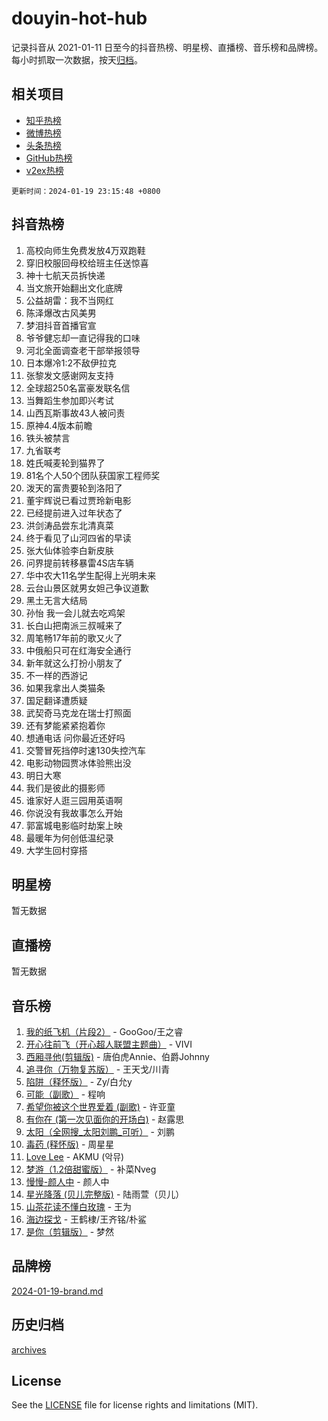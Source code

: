 # douyin-hot-hub

记录抖音从 2021-01-11 日至今的抖音热榜、明星榜、直播榜、音乐榜和品牌榜。每小时抓取一次数据，按天[归档](archives)。

## 相关项目

- [知乎热榜](https://github.com/lonnyzhang423/zhihu-hot-hub)
- [微博热榜](https://github.com/lonnyzhang423/weibo-hot-hub)
- [头条热榜](https://github.com/lonnyzhang423/toutiao-hot-hub)
- [GitHub热榜](https://github.com/lonnyzhang423/github-hot-hub)
- [v2ex热榜](https://github.com/lonnyzhang423/v2ex-hot-hub)


`更新时间：2024-01-19 23:15:48 +0800`

## 抖音热榜

1. 高校向师生免费发放4万双跑鞋
1. 穿旧校服回母校给班主任送惊喜
1. 神十七航天员拆快递
1. 当文旅开始翻出文化底牌
1. 公益胡雷：我不当网红
1. 陈泽爆改古风美男
1. 梦泪抖音首播官宣
1. 爷爷健忘却一直记得我的口味
1. 河北全面调查老干部举报领导
1. 日本爆冷1:2不敌伊拉克
1. 张黎发文感谢网友支持
1. 全球超250名富豪发联名信
1. 当舞蹈生参加即兴考试
1. 山西瓦斯事故43人被问责
1. 原神4.4版本前瞻
1. 铁头被禁言
1. 九省联考
1. 姓氏喊麦轮到猫界了
1. 81名个人50个团队获国家工程师奖
1. 泼天的富贵要轮到洛阳了
1. 董宇辉说已看过贾玲新电影
1. 已经提前进入过年状态了
1. 洪剑涛品尝东北清真菜
1. 终于看见了山河四省的早读
1. 张大仙体验李白新皮肤
1. 问界提前转移暴雷4S店车辆
1. 华中农大11名学生配得上光明未来
1. 云台山景区就男女妲己争议道歉
1. 黑土无言大结局
1. 孙怡 我一会儿就去吃鸡架
1. 长白山把南派三叔喊来了
1. 周笔畅17年前的歌又火了
1. 中俄船只可在红海安全通行
1. 新年就这么打扮小朋友了
1. 不一样的西游记
1. 如果我拿出人类猫条
1. 国足翻译遭质疑
1. 武契奇马克龙在瑞士打照面
1. 还有梦能紧紧抱着你
1. 想通电话 问你最近还好吗
1. 交警冒死挡停时速130失控汽车
1. 电影动物园贾冰体验熊出没
1. 明日大寒
1. 我们是彼此的摄影师
1. 谁家好人逛三园用英语啊
1. 你说没有我故事怎么开始
1. 郭富城电影临时劫案上映
1. 最暖年为何创低温纪录
1. 大学生回村穿搭

## 明星榜

暂无数据

## 直播榜

暂无数据

## 音乐榜

1. [我的纸飞机（片段2）](https://sf86-cdn-tos.douyinstatic.com/obj/tos-cn-ve-2774/oM2ZrKcg2CD5AeRB2gkeXOFB1IxAGJdZPazYHf) - GooGoo/王之睿
1. [开心往前飞（开心超人联盟主题曲）](https://sf3-cdn-tos.douyinstatic.com/obj/tos-cn-ve-2774/9d8fb7c82cf1421fb93a9fe925275e0a) - VIVI
1. [西厢寻他(剪辑版)](https://sf86-cdn-tos.douyinstatic.com/obj/tos-cn-ve-2774/oUsAVfAQKlRNxEv5qxvIB8o5qmIWUcXbzJKJhw) - 唐伯虎Annie、伯爵Johnny
1. [追寻你（万物复苏版）](https://sf6-cdn-tos.douyinstatic.com/obj/tos-cn-ve-2774/oYeAZJsbjIDit9APmBg8u6uDUQnHmoCf3gbo74) - 王天戈/川青
1. [陷阱（释怀版）](https://sf3-cdn-tos.douyinstatic.com/obj/tos-cn-ve-2774/oE8C21LeZrzKLDFfQYgMzx4GAIHageG5IzayY7) - Zy/白允y
1. [可能（副歌）](https://sf86-cdn-tos.douyinstatic.com/obj/tos-cn-ve-2774/cde1731888894259b333569393c2fb51) - 程响
1. [希望你被这个世界爱着 (副歌)](https://sf86-cdn-tos.douyinstatic.com/obj/tos-cn-ve-2774/oUHCmWQfZlE3QQBKBeD8rCFLpJzPgCpImhsxMt) - 许亚童
1. [有你在 (第一次见面你的开场白)](https://sf3-cdn-tos.douyinstatic.com/obj/tos-cn-ve-2774/oAthrQ3ClJBfI57uBoFEgNDYtNCZ0TSYQQfxQ0) - 赵露思
1. [太阳（全网搜_太阳刘鹏_可听）](https://sf3-cdn-tos.douyinstatic.com/obj/tos-cn-ve-2774/ogWbyIQnlBFImVbeDocRdCIYtBHlbJXgfZMvgz) - 刘鹏
1. [毒药 (释怀版)](https://sf86-cdn-tos.douyinstatic.com/obj/tos-cn-ve-2774/oYILMEAzspdZBIzy4frJNB8ZHPHWAhiwowd4Ad) - 周星星
1. [Love Lee](https://sf86-cdn-tos.douyinstatic.com/obj/tos-cn-ve-2774/o05GbkJGbCBTdDnMtB0fwOYgkeZp23vrWQDQBS) - AKMU (악뮤)
1. [梦游（1.2倍甜蜜版）](https://sf3-cdn-tos.douyinstatic.com/obj/tos-cn-ve-2774/o4gyAUm8hwufoEABmwVIiQtHsFuGzAEEWtNMzo) - 补菜Nveg
1. [慢慢-颜人中](https://sf3-cdn-tos.douyinstatic.com/obj/tos-cn-ve-2774/ocjHNfBXdBxQNC8ZGAeoLMFTUgtBg8bkExunDC) - 颜人中
1. [星光降落 (贝儿完整版)](https://sf86-cdn-tos.douyinstatic.com/obj/tos-cn-ve-2774/okwB9hAwyAtsFFkFBzAX1hOOfQuIoMNs0W2Mwr) - 陆雨萱（贝儿）
1. [山茶花读不懂白玫瑰](https://sf86-cdn-tos.douyinstatic.com/obj/tos-cn-ve-2774/osfn8B7DktrRHEPJgPCfDbw7QDQEkwC16BxZg9) - 王为
1. [海边探戈](https://sf3-cdn-tos.douyinstatic.com/obj/tos-cn-ve-2774/os9gE0VQCGqt6VQkZDyBBYvfSDY0QFe3vVmubn) - 王鹤棣/王齐铭/朴鲨
1. [是你（剪辑版）](https://sf86-cdn-tos.douyinstatic.com/obj/tos-cn-ve-2774/46019dae783c4c969944217fe1cfafc4) - 梦然

## 品牌榜

[2024-01-19-brand.md](archives/2024-01-19-brand.md)

## 历史归档

[archives](archives)

## License

See the [LICENSE](LICENSE) file for license rights and limitations (MIT).
